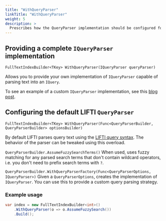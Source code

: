 ```yaml
---
title: "WithQueryParser"
linkTitle: "WithQueryParser"
weight: 5
description: >
  Prescribes how the QueryParser implementation should be configured for the index.
---
```


## Providing a complete `IQueryParser` implementation

`FullTextIndexBuilder<TKey> WithQueryParser(IQueryParser queryParser)`

Allows you to provide your own implementation of `IQueryParser` capable of parsing text into an `IQuery`.

To see an example of a custom `IQueryParser` implementation, see this [blog post](https://www.goatly.net/post/custom-query-parsers-with-lifti/).

## Configuring the default LIFTI `QueryParser`

`FullTextIndexBuilder<TKey> WithQueryParser(Func<QueryParserBuilder, QueryParserBuilder> optionsBuilder)`

By default LIFTI parses query text using the [LIFTI query syntax](../searching). The behavior of the parser can
be tweaked using this overload.

`QueryParserBuilder.AssumeFuzzySearchTerms()`
When used, uses fuzzy matching for any parsed search terms that don't contain
wildcard operators, i.e. you don't need to prefix search terms with `?`.

`QueryParserBuilder.WithQueryParserFactory(Func<QueryParserOptions, IQueryParser>)`
Given a `QueryParserOptions`, creates the implementation of `IQueryParser`. You can use this to provide a
custom query parsing strategy.

### Example usage

``` csharp
var index = new FullTextIndexBuilder<int>()
    .WithQueryParser(o => o.AssumeFuzzySearch())
    .Build();
```